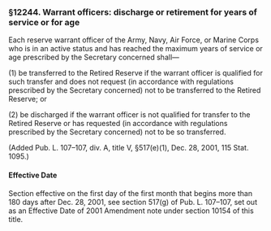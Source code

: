 ### §12244. Warrant officers: discharge or retirement for years of service or for age ###

Each reserve warrant officer of the Army, Navy, Air Force, or Marine Corps who is in an active status and has reached the maximum years of service or age prescribed by the Secretary concerned shall—

(1) be transferred to the Retired Reserve if the warrant officer is qualified for such transfer and does not request (in accordance with regulations prescribed by the Secretary concerned) not to be transferred to the Retired Reserve; or

(2) be discharged if the warrant officer is not qualified for transfer to the Retired Reserve or has requested (in accordance with regulations prescribed by the Secretary concerned) not to be so transferred.

(Added Pub. L. 107–107, div. A, title V, §517(e)(1), Dec. 28, 2001, 115 Stat. 1095.)

#### Effective Date ####

Section effective on the first day of the first month that begins more than 180 days after Dec. 28, 2001, see section 517(g) of Pub. L. 107–107, set out as an Effective Date of 2001 Amendment note under section 10154 of this title.